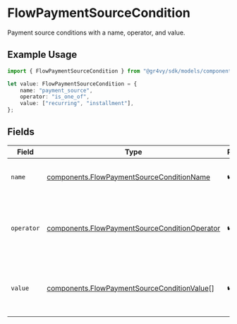 # FlowPaymentSourceCondition

Payment source conditions with a name, operator, and value.

## Example Usage

```typescript
import { FlowPaymentSourceCondition } from "@gr4vy/sdk/models/components";

let value: FlowPaymentSourceCondition = {
    name: "payment_source",
    operator: "is_one_of",
    value: ["recurring", "installment"],
};
```

## Fields

| Field                                                                                                          | Type                                                                                                           | Required                                                                                                       | Description                                                                                                    | Example                                                                                                        |
| -------------------------------------------------------------------------------------------------------------- | -------------------------------------------------------------------------------------------------------------- | -------------------------------------------------------------------------------------------------------------- | -------------------------------------------------------------------------------------------------------------- | -------------------------------------------------------------------------------------------------------------- |
| `name`                                                                                                         | [components.FlowPaymentSourceConditionName](../../models/components/flowpaymentsourceconditionname.md)         | :heavy_check_mark:                                                                                             | The type of match made for this rule.                                                                          | payment_source                                                                                                 |
| `operator`                                                                                                     | [components.FlowPaymentSourceConditionOperator](../../models/components/flowpaymentsourceconditionoperator.md) | :heavy_check_mark:                                                                                             | The comparison to make on the payment source `value`.                                                          | is_one_of                                                                                                      |
| `value`                                                                                                        | [components.FlowPaymentSourceConditionValue](../../models/components/flowpaymentsourceconditionvalue.md)[]     | :heavy_check_mark:                                                                                             | Payment sources to compare the transaction to.                                                                 | [<br/>"recurring",<br/>"installment"<br/>]                                                                     |